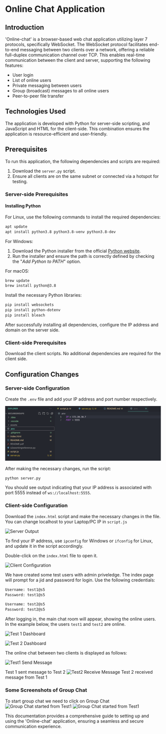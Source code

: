 
# Online Chat Application

## Introduction

'Online-chat' is a browser-based web chat application utilizing layer 7 protocols, specifically WebSocket. The WebSocket protocol facilitates end-to-end messaging between two clients over a network, offering a reliable full-duplex communication channel over TCP. This enables real-time communication between the client and server, supporting the following features:

- User login
- List of online users
- Private messaging between users
- Group (broadcast) messages to all online users
- Peer-to-peer file transfer

## Technologies Used

The application is developed with Python for server-side scripting, and JavaScript and HTML for the client-side. This combination ensures the application is resource-efficient and user-friendly.

## Prerequisites

To run this application, the following dependencies and scripts are required:

1. Download the `server.py` script.
2. Ensure all clients are on the same subnet or connected via a hotspot for testing.

### Server-side Prerequisites

#### Installing Python

For Linux, use the following commands to install the required dependencies:
```sh
apt update
apt install python3.8 python3.8-venv python3.8-dev
```

For Windows:
1. Download the Python installer from the official [Python website](https://www.python.org/downloads/).
2. Run the installer and ensure the path is correctly defined by checking the "*Add Python to PATH*" option.

For macOS:
```sh
brew update
brew install python@3.8
```

Install the necessary Python libraries:
```sh
pip install websockets
pip install python-dotenv
pip install bleach
```

After successfully installing all dependencies, configure the IP address and domain on the server side.

### Client-side Prerequisites

Download the client scripts. No additional dependencies are required for the client side.

## Configuration Changes

### Server-side Configuration

Create the `.env` file and add your IP address and port number respectively. 

![Server Output](./assets/envconfig.png)

After making the necessary changes, run the script:
```sh
python server.py
```
You should see output indicating that your IP address is associated with port 5555 instead of `ws://localhost:5555`.

### Client-side Configuration

Download the `index.html` script and make the necessary changes in the file. You can change localhost to your Laptop/PC IP in `script.js`

![Server Output](./assets/js-change-ip.png)

To find your IP address, use `ipconfig` for Windows or `ifconfig` for Linux, and update it in the script accordingly.

Double-click on the `index.html` file to open it.

![Client Configuration](./assets/login.png)

We have created some test users with admin priveledge. The index page will prompt for a jid and password for login. Use the following credentials:
```sh
Username: test1@s5
Password: test1@s5
```
```sh
Username: test2@s5
Password: test2@s5
```

After logging in, the main chat room will appear, showing the online users. In the example below, the users `test1` and `test2` are online.

![Test 1 Dashboard](./assets/test1-dashboard.png)

![Test 2 Dashboard](./assets/test2-dashboard.png)

The online chat between two clients is displayed as follows:

![Test1 Send Message](./assets/test1-send-message.png)

Test 1 sent message to Test 2
![Test2 Receive Message](./assets/test2-receive-message.png)
Test 2 received message from Test 1

### Some Screenshots of Group Chat
To start group chat we need to click on Group Chat 
![Group Chat started from Test1](./assets/group-chat-1.png)
![Group Chat started from Test1](./assets/group-chat-2.png)

This documentation provides a comprehensive guide to setting up and using the 'Online-chat' application, ensuring a seamless and secure communication experience.
